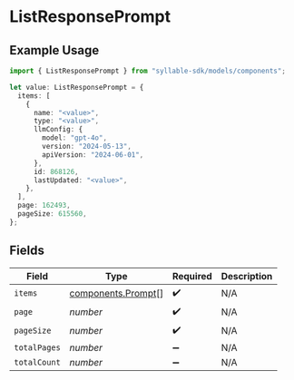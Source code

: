 # ListResponsePrompt

## Example Usage

```typescript
import { ListResponsePrompt } from "syllable-sdk/models/components";

let value: ListResponsePrompt = {
  items: [
    {
      name: "<value>",
      type: "<value>",
      llmConfig: {
        model: "gpt-4o",
        version: "2024-05-13",
        apiVersion: "2024-06-01",
      },
      id: 868126,
      lastUpdated: "<value>",
    },
  ],
  page: 162493,
  pageSize: 615560,
};
```

## Fields

| Field                                                    | Type                                                     | Required                                                 | Description                                              |
| -------------------------------------------------------- | -------------------------------------------------------- | -------------------------------------------------------- | -------------------------------------------------------- |
| `items`                                                  | [components.Prompt](../../models/components/prompt.md)[] | :heavy_check_mark:                                       | N/A                                                      |
| `page`                                                   | *number*                                                 | :heavy_check_mark:                                       | N/A                                                      |
| `pageSize`                                               | *number*                                                 | :heavy_check_mark:                                       | N/A                                                      |
| `totalPages`                                             | *number*                                                 | :heavy_minus_sign:                                       | N/A                                                      |
| `totalCount`                                             | *number*                                                 | :heavy_minus_sign:                                       | N/A                                                      |